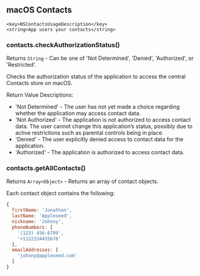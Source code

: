## macOS Contacts

```
<key>NSContactsUsageDescription</key>
<string>App users your contacts</string>
```

### contacts.checkAuthorizationStatus()

Returns `String` - Can be one of 'Not Determined', 'Denied', 'Authorized', or 'Restricted'.

Checks the authorization status of the application to access the central Contacts store on macOS.

Return Value Descriptions: 
* 'Not Determined' - The user has not yet made a choice regarding whether the application may access contact data.
* 'Not Authorized' - The application is not authorized to access contact data. The user cannot change this application’s status, possibly due to active restrictions such as parental controls being in place.
* 'Denied' - The user explicitly denied access to contact data for the application.
* 'Authorized' - The application is authorized to access contact data.

### contacts.getAllContacts()

Returns `Array<Object>` - Returns an array of contact objects.

Each contact object contains the following:

```js
{ 
  firstName: 'Jonathan',
  lastName: 'Appleseed',
  nickname: 'Johnny',
  phoneNumbers: [
    '(123) 456-6789',
    '+1122334455678'
  ],
  emailAddresses: [
    'johnny@appleseed.com'
  ] 
}
```